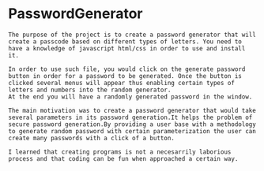 # PasswordGenerator

    The purpose of the project is to create a password generator that will create a passcode based on different types of letters. You need to have a knowledge of javascript html/css in order to use and install it. 

    In order to use such file, you would click on the generate password button in order for a password to be generated. Once the button is clicked several menus will appear thus enabling certain types of letters and numbers into the random generator.
    At the end you will have a randomly generated password in the window.

    The main motivation was to create a password generator that would take several parameters in its password generation.It helps the problem of secure password generation.By providing a user base with a methodology to generate random password with certain parameterization the user can create many passwords with a click of a button.

    I learned that creating programs is not a necesarrily laborious process and that coding can be fun when approached a certain way.